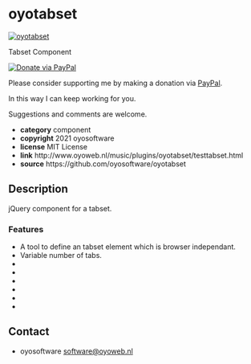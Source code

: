 # oyotabset
<a href="http://oyoweb.nl/music/plugins/oyotabset/testtabset.html" target="_blank">
  <img src="http://oyoweb.nl/music/plugins/oyotabset/oyotabset.jpg" alt="oyotabset">
</a>
<p>Tabset Component</p>
<a href="https://www.paypal.com/cgi-bin/webscr?cmd=_donations&amp;currency_code=EUR&amp;business=code@oyosoftware.nl&amp;item_name=donation%20for%20oyotabset" rel="nofollow">
  <img src="https://www.paypalobjects.com/en_US/i/btn/btn_donate_LG.gif" alt="Donate via PayPal" style="max-width: 100%;vertical-align: top">
</a>
<div>
<p style="max-width: 100%;vertical-align: middle">Please consider supporting me by making a donation via <a href="https://www.paypal.com/cgi-bin/webscr?cmd=_donations&amp;currency_code=EUR&amp;business=code@oyosoftware.nl&amp;item_name=donation%20for%20oyotabset" rel="nofollow">PayPal</a>.</p>
<p>In this way I can keep working for you.</p>
<p>Suggestions and comments are welcome.</p>
</div>
<ul>
  <li><strong>category</strong> component</li>
  <li><strong>copyright</strong> 2021 oyosoftware </li>
  <li><strong>license</strong> MIT License</li>
  <li><strong>link</strong> http://www.oyoweb.nl/music/plugins/oyotabset/testtabset.html</li>
  <li><strong>source</strong> https://github.com/oyosoftware/oyotabset</li>
</ul>
<h2>Description</h2>
<p>jQuery component for a tabset.</p>
<h3>Features</h3>
<ul>
  <li>A tool to define an tabset element which is browser independant.</li>
  <li>Variable number of tabs.</li>
  <li></li>
  <li></li>
  <li></li>
  <li></li>
  <li></li>
  <li></li>
</ul>
<h2>Contact</h2>
<ul>
<li>oyosoftware <a href="mailto:software@oyoweb.nl">software@oyoweb.nl</a></li>
</ul>

